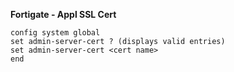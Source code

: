 **Fortigate - Appl SSL Cert**


```
config system global
set admin-server-cert ? (displays valid entries)
set admin-server-cert <cert name>
end
```
